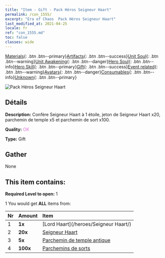 ```yaml
---
title: "Item - Gift - Pack Héros Seigneur Haart"
permalink: /con_1555/
excerpt: "Era of Chaos  Pack Héros Seigneur Haart"
last_modified_at: 2021-04-25
locale: fr
ref: "con_1555.md"
toc: false
classes: wide
---
```

 [Materials](/ItemsFR/){: .btn .btn--primary}[Artifacts](/ItemsFR/Artifacts/){: .btn .btn--success}[Unit Soul](/ItemsFR/UnitSoul/){: .btn .btn--warning}[Unit Awakening](/ItemsFR/UnitAwakening/){: .btn .btn--danger}[Hero Soul](/ItemsFR/HeroSoul/){: .btn .btn--info}[Hero Skill](/ItemsFR/HeroSkill/){: .btn .btn--primary}[Gift](/ItemsFR/Gift/){: .btn .btn--success}[Event related](/ItemsFR/Events/){: .btn .btn--warning}[Avatars](/ItemsFR/Avatars/){: .btn .btn--danger}[Consumables](/ItemsFR/Consumables/){: .btn .btn--info}[Unknown](/ItemsFR/Unknown/){: .btn .btn--primary}

 ![Pack Héros Seigneur Haart](/images/t/i_907167.png)

## Détails
 **Description:** Confère Seigneur Haart à 1 étoile, jeton de Seigneur Haart x20, parchemin de temple x5 et parchemin de sort x100.

 **Quality:** <span style="color: #DA70D6">OK</span>

 **Type:** Gift

## Gather

  None

## This item contains:

 **Required Level to open:** 1

 1 You would get **ALL** items  from:

  | Nr | Amount |     Item    |
  |:---|:-------|:------------|
  | 1 |  **1x** | [Lord Haart](/heroes/Seigneur Haart/) |  | 
  | 2 |  **20x** | [Seigneur Haart](/ItemsFR/her_370/) |  | 
  | 3 |  **5x** | [Parchemin de temple antique](/ItemsFR/con_697/) |  | 
  | 4 |  **100x** | [Parchemins de sorts](/ItemsFR/con_694/) |  | 
